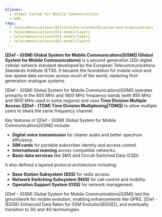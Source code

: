 ```yaml
---
aliases:
  - Global System for Mobile Communications
  - GSM
tags:
  - telecommunications/definitions/standardisation-and-organisations
  - telecommunications/OSI-model/layer1
  - telecommunications/OSI-model/layer2
  - telecommunications/OSI-model/layer3
---
```


**[[Def - (GSM) Global System for Mobile Communications|GSM]] (Global System for Mobile Communications)** is a second-generation (2G) digital cellular network standard developed by the European Telecommunications Standards Institute (ETSI). It became the foundation for mobile voice and low-speed data services across much of the world, replacing first-generation analogue systems.

[[Def - (GSM) Global System for Mobile Communications|GSM]] operates primarily in the 900 MHz and 1800 MHz frequency bands (with 850 MHz and 1900 MHz used in some regions) and uses **Time Division Multiple Access ([[Def - (TDM) Time Division Multiplexing|TDM]])** to allow multiple users to share the same frequency channel.

Key features of [[Def - (GSM) Global System for Mobile Communications|GSM]] include:
- **Digital voice transmission** for clearer audio and better spectrum efficiency.
- **SIM cards** for portable subscriber identity and access control.
- **International roaming** across compatible networks.
- **Basic data services** like SMS and Circuit-Switched Data (CSD).

It also defined a layered protocol architecture including:
- **Base Station Subsystem (BSS)** for radio access.
- **Network Switching Subsystem (NSS)** for call control and mobility.
- **Operation Support System (OSS)** for network management.

[[Def - (GSM) Global System for Mobile Communications|GSM]] laid the groundwork for mobile evolution, enabling enhancements like GPRS, [[Def - (EDGE) Enhanced Data Rates for GSM Evolution|EDGE]], and eventually transition to 3G and 4G technologies.
